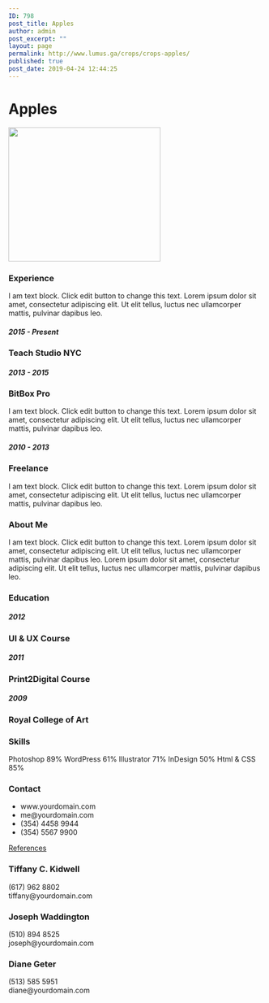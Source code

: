```yaml
---
ID: 798
post_title: Apples
author: admin
post_excerpt: ""
layout: page
permalink: http://www.lumus.ga/crops/crops-apples/
published: true
post_date: 2019-04-24 12:44:25
---
```

<h1>Apples</h1>		
										<img width="300" height="264" src="http://www.lumus.ga/wp-content/uploads/2019/04/apple-300x264.png" alt="" srcset="http://www.lumus.ga/wp-content/uploads/2019/04/apple-300x264.png 300w, http://www.lumus.ga/wp-content/uploads/2019/04/apple-360x316.png 360w, http://www.lumus.ga/wp-content/uploads/2019/04/apple-250x220.png 250w, http://www.lumus.ga/wp-content/uploads/2019/04/apple-100x88.png 100w, http://www.lumus.ga/wp-content/uploads/2019/04/apple.png 370w" sizes="(max-width: 300px) 100vw, 300px" />											
			<h3>Experience</h3>		
		I am text block. Click edit button to change this text. Lorem ipsum dolor sit amet, consectetur adipiscing elit. Ut elit tellus, luctus nec ullamcorper mattis, pulvinar dapibus leo.		
			<h5>2015 - Present</h5>		
			<h3>Teach Studio NYC</h3>		
			<h5>2013 - 2015</h5>		
			<h3>BitBox Pro</h3>		
		I am text block. Click edit button to change this text. Lorem ipsum dolor sit amet, consectetur adipiscing elit. Ut elit tellus, luctus nec ullamcorper mattis, pulvinar dapibus leo.		
			<h5>2010 - 2013</h5>		
			<h3>Freelance</h3>		
		I am text block. Click edit button to change this text. Lorem ipsum dolor sit amet, consectetur adipiscing elit. Ut elit tellus, luctus nec ullamcorper mattis, pulvinar dapibus leo.		
			<h3>About Me</h3>		
		I am text block. Click edit button to change this text. Lorem ipsum dolor sit amet, consectetur adipiscing elit. Ut elit tellus, luctus nec ullamcorper mattis, pulvinar dapibus leo. Lorem ipsum dolor sit amet, consectetur adipiscing elit. Ut elit tellus, luctus nec ullamcorper mattis, pulvinar dapibus leo.		
			<h3>Education</h3>		
			<h5>2012</h5>		
			<h3>UI & UX Course</h3>		
			<h5>2011</h5>		
			<h3>Print2Digital Course</h3>		
			<h5>2009</h5>		
			<h3>Royal College of Art
</h3>		
			<h3>Skills</h3>		
				Photoshop
									89%
				WordPress
									61%
				Illustrator
									71%
				InDesign
									50%
				Html & CSS
									85%
			<h3>Contact</h3>		
					<ul>
							<li >
										www.yourdomain.com
									</li>
								<li >
										me@yourdomain.com
									</li>
								<li >
										(354) 4458 9944  
									</li>
								<li >
										(354) 5567 9900
									</li>
						</ul>
			<a href="#" role="button">
						References
					</a>
			<h3>Tiffany C. Kidwell</h3>		
		(617) 962 8802<br>
tiffany@yourdomain.com		
			<h3>Joseph Waddington
</h3>		
		(510) 894 8525<br>
joseph@yourdomain.com		
			<h3>Diane Geter</h3>		
		(513) 585 5951<br>
diane@yourdomain.com